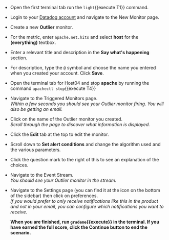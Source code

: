 * Open the first terminal tab run the `light`{{execute T1}} command. 
* Login to your <a href="https://app.datadoghq.com" target="_datadog">Datadog account</a> and navigate to the New Monitor page.
* Create a new **Outlier** monitor.
* For the metric, enter `apache.net.hits` and select **host** for the **(everything)** textbox. 
* Enter a relevant title and description in the **Say what's happening** section. 
* For description, type the `@` symbol and choose the name you entered when you created your account. Click **Save**.
* Open the terminal tab for Host04 and stop **apache** by running the command `apachectl stop`{{execute T4}}
* Navigate to the Triggered Monitors page.<br>
  *Within a few seconds you should see your Outlier monitor firing. You will also be getting an email.*
* Click on the name of the Outlier monitor you created. <br>
  *Scroll through the page to discover what information is displayed.*
* Click the **Edit** tab at the top to edit the monitor. 
* Scroll down to **Set alert conditions** and change the algorithm used and the various parameters. 
* Click the question mark to the right of this to see an explanation of the choices.
* Navigate to the Event Stream. <br>
  *You should see your Outlier monitor in the stream.*
* Navigate to the Settings page (you can find it at the icon on the bottom of the sidebar) then click on preferences.<br>
  *If you would prefer to only receive notifications like this in the product and not in your email, you can configure which notifications you want to receive.*

  **When you are finished, run `grademe`{{execute}} in the terminal. If you have earned the full score, click the **Continue** button to end the scenario.**
